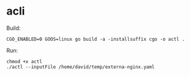 # acli

Build:
```
CGO_ENABLED=0 GOOS=linux go build -a -installsuffix cgo -o actl .
```

Run:
```
chmod +x actl
./actl --inputFile /home/david/temp/externa-nginx.yaml
```
